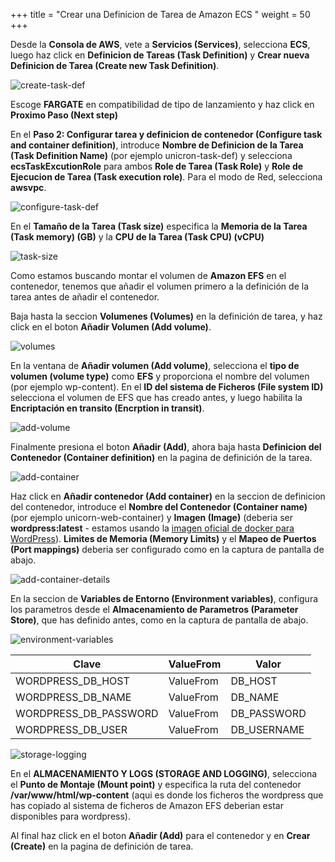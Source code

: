 +++
title = "Crear una Definicion de Tarea de Amazon ECS "
weight = 50
+++

Desde la **Consola de AWS**, vete a **Servicios (Services)**, selecciona **ECS**, luego haz click en **Definicion de Tareas (Task Definition)** y **Crear nueva Definicion de Tarea (Create new Task Definition)**.

![create-task-def](/ecs/create-task-def.png)

Escoge **FARGATE** en compatibilidad de tipo de lanzamiento y haz click en **Proximo Paso (Next step)**

En el  **Paso 2: Configurar tarea y definicion de contenedor (Configure task and container definition)**, introduce **Nombre de Definicion de la Tarea (Task Definition Name)** (por ejemplo unicron-task-def) y selecciona **ecsTaskExcutionRole** para ambos **Role de Tarea (Task Role)** y **Role de Ejecucion de Tarea (Task execution role)**. Para el modo de Red, selecciona **awsvpc**.


![configure-task-def](/ecs/configure-task-def.png)

En el **Tamaño de la Tarea (Task size)** especifica la **Memoria de la Tarea (Task memory) (GB)** y la  **CPU de la Tarea (Task CPU) (vCPU)**

![task-size](/ecs/task-size.png)

Como estamos buscando montar el volumen de **Amazon EFS** en el contenedor, tenemos que añadir el volumen primero a la definición de la tarea antes de añadir el contenedor.

Baja hasta la seccion **Volumenes (Volumes)** en la definición de tarea, y haz click en el boton **Añadir Volumen (Add volume)**.

![volumes](/ecs/volumes.png)

En la ventana de **Añadir volumen (Add volume)**, selecciona el **tipo de volumen (volume type)** como **EFS** y proporciona el nombre del volumen (por ejemplo wp-content). En el **ID del sistema de Ficheros (File system ID)** selecciona el volumen de EFS que has creado antes, y luego habilita la **Encriptación en transito (Encrption in transit)**.

![add-volume](/ecs/add-volume.png)

Finalmente presiona el boton **Añadir (Add)**, ahora baja hasta **Definicion del Contenedor (Container definition)** en la pagina de definición de la tarea.



![add-container](/ecs/add-container.png)

Haz click en **Añadir contenedor (Add container)** en la seccion de definicion del contenedor, introduce el **Nombre del Contenedor (Container name)** (por ejemplo unicorn-web-container) y **Imagen (Image)** (deberia ser **wordpress:latest** - estamos usando la <a href="https://hub.docker.com/_/wordpress" target="_blank" rel="noopener noreferrer">imagen oficial de docker para WordPress</a>). **Limites de Memoria (Memory Limits)** y el **Mapeo de Puertos (Port mappings)** deberia ser configurado como en la captura de pantalla de abajo.

![add-container-details](/ecs/add-container-details.png)

En la seccion de **Variables de Entorno (Environment variables)**, configura los parametros desde el **Almacenamiento de Parametros (Parameter Store)**, que has definido antes, como en la captura de pantalla de abajo.

![environment-variables](/ecs/environment-variables.png)


| Clave              | ValueFrom             | Valor                          |
| ---------------------- | ---------------- |--------------------------------|
| WORDPRESS_DB_HOST| ValueFrom           | DB_HOST                  |
| WORDPRESS_DB_NAME| ValueFrom           | DB_NAME    |
| WORDPRESS_DB_PASSWORD| ValueFrom           | DB_PASSWORD          |
| WORDPRESS_DB_USER| ValueFrom     | DB_USERNAME          |


![storage-logging](/ecs/storage-logging.png)

En el  **ALMACENAMIENTO Y LOGS (STORAGE AND LOGGING)**, selecciona el **Punto de Montaje (Mount point)** y especifica la ruta del contenedor **/var/www/html/wp-content** (aqui es donde los ficheros the wordpress que has copiado al sistema de ficheros de Amazon EFS deberian estar disponibles para wordpress).

Al final haz click en el boton **Añadir (Add)** para el contenedor y en **Crear (Create)** en la pagina de definición de tarea.
